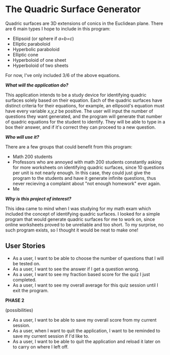 # The Quadric Surface Generator
Quadric surfaces are 3D extensions of conics in the Euclidean plane. There are 6 main types I hope to include in this 
program:
- Ellipsoid (or sphere if *a=b=c*)
- Elliptic paraboloid
- Hyperbolic paraboloid
- Elliptic cone
- Hyperboloid of one sheet
- Hyperboloid of two sheets

For now, I've only included 3/6 of the above equations.

***What will the application do?***

This application intends to be a study device for identifying quadric surfaces solely based on their equation.
Each of the quadric surfaces have distinct criteria for their equations, for example, an ellipsoid's equation must have
every variable *x,y,z* be positive. The user will input the number of questions they want generated, and the program 
will generate that number of quadric equations for the student to identify. They will be able to type in a box their 
answer, and if it's correct they can proceed to a new question. 


***Who will use it?***

There are a few groups that could benefit from this program:
- Math 200 students
- Professors who are annoyed with math 200 students constantly asking for more worksheets on identifying quadric 
surfaces, since 10 questions per unit is not nearly enough. In this case, they could just give the program to the 
students and have it generate infinite questions, thus never recieving a complaint about "not enough homework" ever 
again.
- Me

***Why is this project of interest?***

This idea came to mind when I was studying for my math exam which included the concept of identifying quadric surfaces. 
I looked for a simple program that would generate quadric surfaces for me to work on, since online worksheets proved to 
be unreliable and too short. To my surprise, no such program exists, so I thought it would be neat to make one!

## User Stories
- As a user, I want to be able to choose the number of questions that I will be tested on.
- As a user, I want to see the answer if I get a question wrong.
- As a user, I want to see my fraction based score for the quiz I just completed.
- As a user, I want to see my overall average for this quiz session until I exit the program.

**PHASE 2**

(possibilities)
- As a user, I want to be able to save my overall score from my current session.
- As a user, when I want to quit the application, I want to be reminded to save my current session
if I'd like to.
- As a user, I want to be able to quit the application and reload it later on to carry on where I left off.